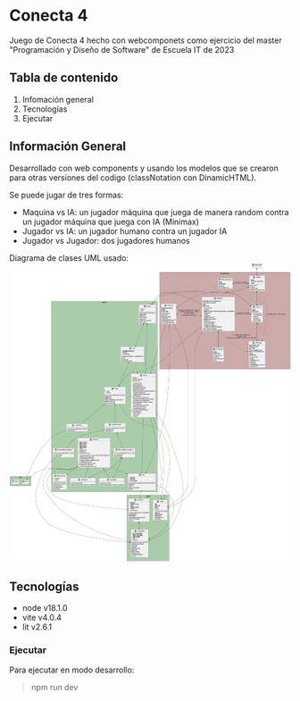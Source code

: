 # Conecta 4
Juego de Conecta 4 hecho con webcomponets como ejercicio del master "Programación y Diseño de Software" de Escuela IT de 2023

## Tabla de contenido

1. Infomación general
2. Tecnologías
3. Ejecutar

## Información General

Desarrollado con web components y usando los modelos que se crearon para otras versiones del codigo (classNotation con DinamicHTML).

Se puede jugar de tres formas:
+ Maquina vs IA: un jugador máquina que juega de manera random contra un jugador máquina que juega con IA (Minimax)
+ Jugador vs IA: un jugador humano contra un jugador IA
+ Jugador vs Jugador: dos jugadores humanos  

Diagrama de clases UML usado:
![Diagrama de Clases UML](docs/diagrams/class%20diagram/connect4_classNotation_viewsWeb_classdiagram.png)

## Tecnologías

+ node v18.1.0
+ vite v4.0.4
+ lit v2.6.1

### Ejecutar

Para ejecutar en modo desarrollo:
> npm run dev
